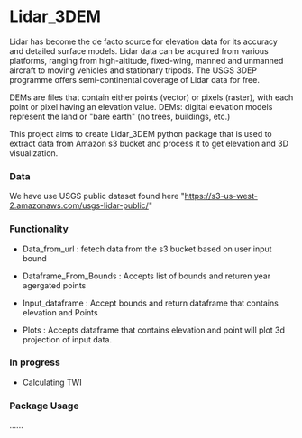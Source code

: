 # Lidar_3DEM


Lidar has become the de facto source for elevation data for its accuracy and detailed surface models. Lidar data can be acquired from various platforms, ranging from high-altitude, fixed-wing, manned and unmanned aircraft to moving vehicles and stationary tripods.
The USGS 3DEP programme offers semi-continental coverage of Lidar data for free.

DEMs are files that contain either points (vector) or pixels (raster), with each point or pixel having an elevation value. DEMs: digital elevation models represent the land or "bare earth" (no trees, buildings, etc.)

This project aims to create Lidar_3DEM python package that is used to extract data from Amazon s3 bucket and process it to get elevation and 3D visualization.


### Data



We have use USGS public dataset found here "https://s3-us-west-2.amazonaws.com/usgs-lidar-public/"


### Functionality 

- Data_from_url : fetech data from the s3 bucket based on user input bound

- Dataframe_From_Bounds : Accepts list of bounds and returen year agergated points

- Input_dataframe : Accept bounds and return dataframe that contains elevation and Points

- Plots : Accepts dataframe that contains elevation and point will plot 3d projection of input data.


### In progress 


- Calculating TWI


### Package Usage 


......



